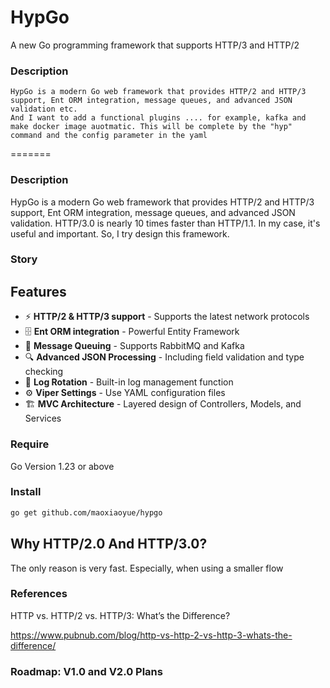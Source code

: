 # HypGo
A new Go programming framework that supports HTTP/3 and HTTP/2



### Description
```
HypGo is a modern Go web framework that provides HTTP/2 and HTTP/3 support, Ent ORM integration, message queues, and advanced JSON validation etc.
And I want to add a functional plugins .... for example, kafka and make docker image auotmatic. This will be complete by the "hyp" command and the config parameter in the yaml
```
=======
### Description

HypGo is a modern Go web framework that provides HTTP/2 and HTTP/3 support, Ent ORM integration, message queues, and advanced JSON validation. HTTP/3.0 is nearly 10 times faster than HTTP/1.1. In my case, it's useful and important. So, I try design this framework.

### Story 


## Features
- ⚡ **HTTP/2 & HTTP/3 support** - Supports the latest network protocols
- 🗄️ **Ent ORM integration** - Powerful Entity Framework
- 📨 **Message Queuing** - Supports RabbitMQ and Kafka
- 🔍 **Advanced JSON Processing** - Including field validation and type checking
- 📝 **Log Rotation** - Built-in log management function
- ⚙️ **Viper Settings** - Use YAML configuration files
- 🏗️ **MVC Architecture** - Layered design of Controllers, Models, and Services

### Require
Go Version 1.23 or above
### Install

```bash
go get github.com/maoxiaoyue/hypgo
```

## Why HTTP/2.0 And HTTP/3.0?
The only reason is very fast. Especially, when using a smaller flow

### References
HTTP vs. HTTP/2 vs. HTTP/3: What’s the Difference?

https://www.pubnub.com/blog/http-vs-http-2-vs-http-3-whats-the-difference/

### Roadmap: V1.0 and V2.0 Plans
